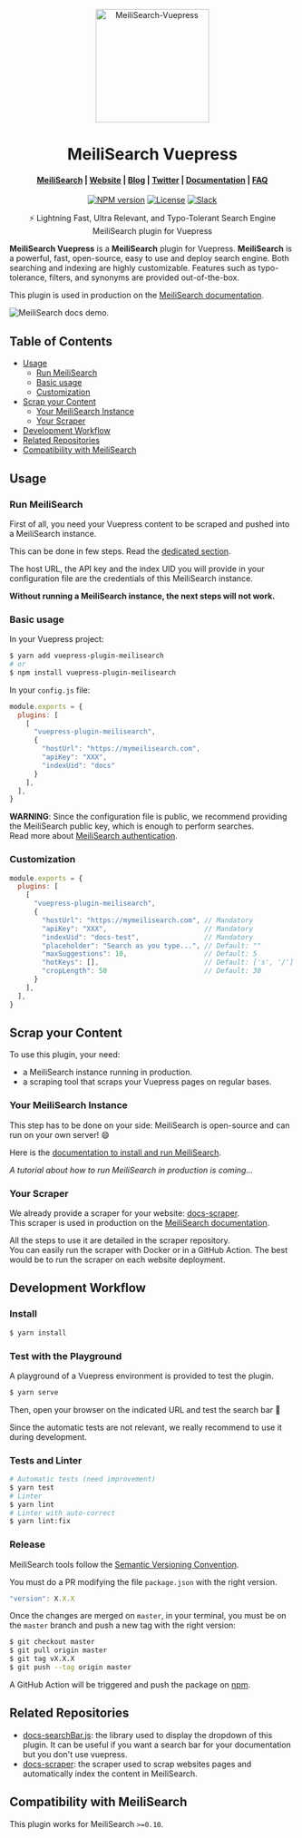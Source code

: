 <p align="center">
  <img src="https://res.cloudinary.com/meilisearch/image/upload/v1587402338/SDKs/meilisearch_vuepress.svg" alt="MeiliSearch-Vuepress" width="200" height="200" />
</p>

<h1 align="center">MeiliSearch Vuepress</h1>

<h4 align="center">
  <a href="https://github.com/meilisearch/MeiliSearch">MeiliSearch</a> |
  <a href="https://www.meilisearch.com">Website</a> |
  <a href="https://blog.meilisearch.com">Blog</a> |
  <a href="https://twitter.com/meilisearch">Twitter</a> |
  <a href="https://docs.meilisearch.com">Documentation</a> |
  <a href="https://docs.meilisearch.com/resources/faq.html">FAQ</a>
</h4>

<p align="center">
  <a href="https://www.npmjs.com/package/vuepresss-plugin-meilisearch"><img src="https://img.shields.io/npm/v/meilisearch.svg" alt="NPM version"></a>
  <a href="https://github.com/meilisearch/vuepress-plugin-meilisearch/blob/master/LICENSE"><img src="https://img.shields.io/badge/license-MIT-informational" alt="License"></a>
  <a href="https://slack.meilisearch.com"><img src="https://img.shields.io/badge/slack-MeiliSearch-blue.svg?logo=slack" alt="Slack"></a>
</p>

<p align="center">⚡ Lightning Fast, Ultra Relevant, and Typo-Tolerant Search Engine MeiliSearch plugin for Vuepress</p>

**MeiliSearch Vuepress** is a **MeiliSearch** plugin for Vuepress. **MeiliSearch** is a powerful, fast, open-source, easy to use and deploy search engine. Both searching and indexing are highly customizable. Features such as typo-tolerance, filters, and synonyms are provided out-of-the-box.

This plugin is used in production on the [MeiliSearch documentation](https://docs.meilisearch.com/).

![MeiliSearch docs demo](assets/docs-searchbar-demo.gif).

## Table of Contents <!-- omit in toc -->

- [Usage](#usage)
  - [Run MeiliSearch](#run-meilisearch)
  - [Basic usage](#basic-usage)
  - [Customization](#customization)
- [Scrap your Content](#scrap-your-content)
  - [Your MeiliSearch Instance](#your-meilisearch-instance)
  - [Your Scraper](#your-scraper)
- [Development Workflow](#development-workflow)
- [Related Repositories](#related-repositories)
- [Compatibility with MeiliSearch](#compatibility-with-meilisearch)

## Usage

### Run MeiliSearch

First of all, you need your Vuepress content to be scraped and pushed into a MeiliSearch instance.

This can be done in few steps. Read the [dedicated section](#scrap-your-content).

The host URL, the API key and the index UID you will provide in your configuration file are the credentials of this MeiliSearch instance.

**Without running a MeiliSearch instance, the next steps will not work.**

### Basic usage

In your Vuepress project:

```bash
$ yarn add vuepress-plugin-meilisearch
# or
$ npm install vuepress-plugin-meilisearch
```

In your `config.js` file:

```js
module.exports = {
  plugins: [
    [
      "vuepress-plugin-meilisearch",
      {
        "hostUrl": "https://mymeilisearch.com",
        "apiKey": "XXX",
        "indexUid": "docs"
      }
    ],
  ],
}
```

**WARNING**: Since the configuration file is public, we recommend providing the MeiliSearch public key, which is enough to perform searches.<br>
Read more about [MeiliSearch authentication](https://docs.meilisearch.com/guides/advanced_guides/authentication.html#authentication).

### Customization

```js
module.exports = {
  plugins: [
    [
      "vuepress-plugin-meilisearch",
      {
        "hostUrl": "https://mymeilisearch.com", // Mandatory
        "apiKey": "XXX",                        // Mandatory
        "indexUid": "docs-test",                // Mandatory
        "placeholder": "Search as you type...", // Default: ""
        "maxSuggestions": 10,                   // Default: 5
        "hotKeys": [],                          // Default: ['s', '/']
        "cropLength": 50                        // Default: 30
      }
    ],
  ],
}
```

## Scrap your Content

To use this plugin, your need:
- a MeiliSearch instance running in production.
- a scraping tool that scraps your Vuepress pages on regular bases.

### Your MeiliSearch Instance

This step has to be done on your side: MeiliSearch is open-source and can run on your own server! 😄

Here is the [documentation to install and run MeiliSearch](https://docs.meilisearch.com/guides/advanced_guides/installation.html#installation).

_A tutorial about how to run MeiliSearch in production is coming..._

### Your Scraper

We already provide a scraper for your website: [docs-scraper](https://github.com/meilisearch/docs-scraper).<br>
This scraper is used in production on the [MeiliSearch documentation](https://docs.meilisearch.com/).

All the steps to use it are detailed in the scraper repository.<br>
You can easily run the scraper with Docker or in a GitHub Action. The best would be to run the scraper on each website deployment.

## Development Workflow

### Install <!-- omit in toc -->

```bash
$ yarn install
```

### Test with the Playground <!-- omit in toc -->

A playground of a Vuepress environment is provided to test the plugin.

```bash
$ yarn serve
```

Then, open your browser on the indicated URL and test the search bar 🙂

Since the automatic tests are not relevant, we really recommend to use it during development.

### Tests and Linter <!-- omit in toc -->

```bash
# Automatic tests (need improvement)
$ yarn test
# Linter
$ yarn lint
# Linter with auto-correct
$ yarn lint:fix
```

### Release <!-- omit in toc -->

MeiliSearch tools follow the [Semantic Versioning Convention](https://semver.org/).

You must do a PR modifying the file `package.json` with the right version.<br>

```javascript
"version": X.X.X
```

Once the changes are merged on `master`, in your terminal, you must be on the `master` branch and push a new tag with the right version:

```bash
$ git checkout master
$ git pull origin master
$ git tag vX.X.X
$ git push --tag origin master
```

A GitHub Action will be triggered and push the package on [npm](https://www.npmjs.com/package/vuepress-plugin-meilisearch).

## Related Repositories

- [docs-searchBar.js](https://github.com/meilisearch/docs-searchbar.js): the library used to display the dropdown of this plugin. It can be useful if you want a search bar for your documentation but you don't use vuepress.
- [docs-scraper](https://github.com/meilisearch/docs-scraper): the scraper used to scrap websites pages and automatically index the content in MeiliSearch.

## Compatibility with MeiliSearch

This plugin works for MeiliSearch `>=0.10`.
